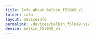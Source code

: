 ```yaml
---
title: Info about belkin_f5l049_v1
folder: info
layout: deviceinfo
permalink: /devices/belkin_f5l049_v1/
device: belkin_f5l049_v1
---
```

